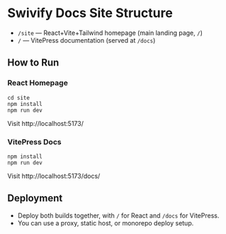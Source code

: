 # Swivify Docs Site Structure

- `/site` — React+Vite+Tailwind homepage (main landing page, `/`)
- `/` — VitePress documentation (served at `/docs`)

## How to Run

### React Homepage

```
cd site
npm install
npm run dev
```

Visit http://localhost:5173/

### VitePress Docs

```
npm install
npm run dev
```

Visit http://localhost:5173/docs/

## Deployment

- Deploy both builds together, with `/` for React and `/docs` for VitePress.
- You can use a proxy, static host, or monorepo deploy setup.
